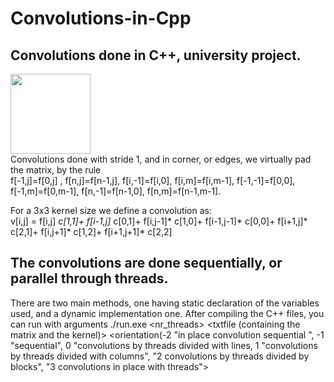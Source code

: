 # Convolutions-in-Cpp
##  Convolutions done in C++, university project.

<img src="https://github.com/user-attachments/assets/da7ca995-82db-4f21-99cf-b715f03aff23" height=128 width=128> </br>
Convolutions done with stride 1, and in corner, or edges, we virtually pad the matrix, by the rule </br>
 f[-1,j]=f[0,j] , f[n,j]=f[n-1,j], f[i,-1]=f[i,0], f[i,m]=f[i,m-1], f[-1,-1]=f[0,0], f[-1,m]=f[0,m-1], f[n,-1]=f[n-1,0], f[n,m]=f[n-1,m-1].


 For a 3x3 kernel size we define a convolution as:</br>
v[i,j] = f[i,j] *c[1,1]+
f[i-1,j]* c[0,1]+
f[i,j-1]* c[1,0]+
f[i-1,j-1]* c[0,0]+
f[i+1,j]* c[2,1]+
f[i,j+1]* c[1,2]+
f[i+1,j+1]* c[2,2]


## The convolutions are done sequentially, or parallel through threads.
There are two main methods, one having static declaration of the variables used, and a dynamic implementation one. After compiling the C++ files, you can run with arguments ./run.exe <nr_threads> <txtfile (containing the matrix and the kernel)> <orientation(-2 "in place convolution sequential ", -1 "sequential", 0 "convolutions by threads divided with lines, 1 "convolutions by threads divided with columns", "2 convolutions by threads divided by blocks", "3 convolutions in place with threads"> 



